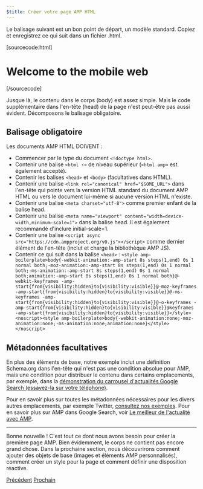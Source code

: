 ```yaml
---
$title: Créer votre page AMP HTML
---
```


Le balisage suivant est un bon point de départ, un modèle standard.
Copiez et enregistrez ce qui suit dans un fichier .html.

[sourcecode:html]
<!doctype html>
<html amp lang="en">
  <head>
    <meta charset="utf-8">
    <title>Hello, AMPs</title>
    <link rel="canonical" href="http://example.ampproject.org/article-metadata.html">
    <meta name="viewport" content="width=device-width,minimum-scale=1,initial-scale=1">
    <script type="application/ld+json">
      {
        "@context": "http://schema.org",
        "@type": "NewsArticle",
        "headline": "Open-source framework for publishing content",
        "datePublished": "2015-10-07T12:02:41Z",
        "image": [
          "logo.jpg"
        ]
      }
    </script>
    <style amp-boilerplate>body{-webkit-animation:-amp-start 8s steps(1,end) 0s 1 normal both;-moz-animation:-amp-start 8s steps(1,end) 0s 1 normal both;-ms-animation:-amp-start 8s steps(1,end) 0s 1 normal both;animation:-amp-start 8s steps(1,end) 0s 1 normal both}@-webkit-keyframes -amp-start{from{visibility:hidden}to{visibility:visible}}@-moz-keyframes -amp-start{from{visibility:hidden}to{visibility:visible}}@-ms-keyframes -amp-start{from{visibility:hidden}to{visibility:visible}}@-o-keyframes -amp-start{from{visibility:hidden}to{visibility:visible}}@keyframes -amp-start{from{visibility:hidden}to{visibility:visible}}</style><noscript><style amp-boilerplate>body{-webkit-animation:none;-moz-animation:none;-ms-animation:none;animation:none}</style></noscript>
    <script async src="https://cdn.ampproject.org/v0.js"></script>
  </head>
  <body>
    <h1>Welcome to the mobile web</h1>
  </body>
</html>
[/sourcecode]

Jusque là, le contenu dans le corps (body) est assez simple. Mais le code supplémentaire dans l'en-tête (head) de la page n'est peut-être pas aussi évident. Décomposons le balisage obligatoire.

## Balisage obligatoire

Les documents AMP HTML DOIVENT :

  - Commencer par le type du document `<!doctype html>`.
  - Contenir une balise `<html ⚡>` de niveau supérieur (`<html amp>` est également accepté).
  - Contenir les balises `<head>` et `<body>` (facultatives dans HTML).
  - Contenir une balise `<link rel="canonical" href="$SOME_URL">` dans l'en-tête qui pointe vers la version HTML standard du document AMP HTML ou vers le document lui-même si aucune version HTML n'existe.
  - Contenir une balise `<meta charset="utf-8">` comme premier enfant de la balise head.
  - Contenir une balise `<meta name="viewport" content="width=device-width,minimum-scale=1">` dans la balise head. Il est également recommandé d'inclure initial-scale=1.
  - Contenir une balise `<script async src="https://cdn.ampproject.org/v0.js"></script>` comme dernier élément de l'en-tête (inclut et charge la bibliothèque AMP JS).
  - Contenir ce qui suit dans la balise `<head>` :
    `<style amp-boilerplate>body{-webkit-animation:-amp-start 8s steps(1,end) 0s 1 normal both;-moz-animation:-amp-start 8s steps(1,end) 0s 1 normal both;-ms-animation:-amp-start 8s steps(1,end) 0s 1 normal both;animation:-amp-start 8s steps(1,end) 0s 1 normal both}@-webkit-keyframes -amp-start{from{visibility:hidden}to{visibility:visible}}@-moz-keyframes -amp-start{from{visibility:hidden}to{visibility:visible}}@-ms-keyframes -amp-start{from{visibility:hidden}to{visibility:visible}}@-o-keyframes -amp-start{from{visibility:hidden}to{visibility:visible}}@keyframes -amp-start{from{visibility:hidden}to{visibility:visible}}</style><noscript><style amp-boilerplate>body{-webkit-animation:none;-moz-animation:none;-ms-animation:none;animation:none}</style></noscript>`

## Métadonnées facultatives

En plus des éléments de base, notre exemple inclut une définition Schema.org dans l'en-tête qui n'est pas une condition absolue pour AMP, mais une condition pour distribuer le contenu dans certains emplacements, par exemple, dans la [démonstration du carrousel d'actualités Google Search (essayez-la sur votre téléphone)](https://g.co/ampdemo).

Pour en savoir plus sur toutes les métadonnées nécessaires pour les divers autres emplacements, par exemple Twitter, [consultez nos exemples](https://github.com/ampproject/amphtml/tree/master/examples/metadata-examples). Pour en savoir plus sur AMP dans Google Search, voir [Le meilleur de l'actualité avec AMP](https://developers.google.com/structured-data/carousels/top-stories).

<hr>

Bonne nouvelle ! C'est tout ce dont nous avons besoin pour créer la première page AMP. Bien évidemment, le corps ne contient pas encore grand chose. Dans la prochaine section, nous découvrirons comment ajouter des objets de base (images et éléments AMP personnalisés), comment créer un style pour la page et comment définir une disposition réactive.

<div class="prev-next-buttons">
  <a class="button prev-button" href="{{g.doc('/content/amp-dev/documentation/guides-and-tutorials/start/create/create.md', locale=doc.locale).url.path}}"><span class="arrow-prev">Précédent</span></a>
  <a class="button next-button" href="{{g.doc('/content/amp-dev/documentation/guides-and-tutorials/start/create/include_image.md', locale=doc.locale).url.path}}"><span class="arrow-next">Prochain</span></a>
</div>
